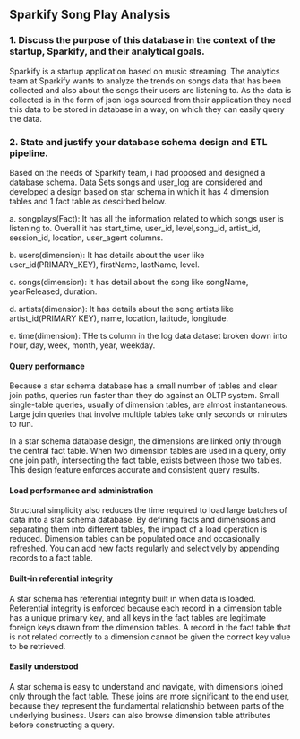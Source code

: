 ## Sparkify Song Play Analysis
### 1. Discuss the purpose of this database in the context of the startup, Sparkify, and their analytical goals.

   Sparkify is a startup application based on music streaming. The analytics team at Sparkify wants to analyze the trends on songs          data that has been collected and also about the songs their users are listening to. As the data is collected is in the form of          json logs sourced from their application they need this data to be stored in database in a way, on which they can easily query          the data.
    
### 2. State and justify your database schema design and ETL pipeline.
    
  Based on the needs of Sparkify team, i had proposed and designed a database schema. Data Sets songs and user_log are considered and     developed a design based on star schema in which it has 4 dimension tables and 1 fact table as descirbed below.
    
   a. songplays(Fact): It has all the information related to which songs user is listening to. Overall it has start_time, user_id,            level,song_id, artist_id, session_id, location, user_agent columns.
        
   b. users(dimension): It has details about the user like user_id(PRIMARY_KEY), firstName, lastName, level.
    
   c. songs(dimension): It has detail about the song like songName, yearReleased, duration.
    
   d. artists(dimension): It has details about the song artists like artist_id(PRIMARY KEY), name, location, latitude, longitude.
    
   e. time(dimension): THe ts column in the log data dataset broken down into  hour, day, week, month, year, weekday.
    
#### Query performance

Because a star schema database has a small number of tables and clear join paths, queries run faster than they do against an OLTP system. Small single-table queries, usually of dimension tables, are almost instantaneous. Large join queries that involve multiple tables take only seconds or minutes to run.

In a star schema database design, the dimensions are linked only through the central fact table. When two dimension tables are used in a query, only one join path, intersecting the fact table, exists between those two tables. This design feature enforces accurate and consistent query results.

#### Load performance and administration

Structural simplicity also reduces the time required to load large batches of data into a star schema database. By defining facts and dimensions and separating them into different tables, the impact of a load operation is reduced. Dimension tables can be populated once and occasionally refreshed. You can add new facts regularly and selectively by appending records to a fact table.

#### Built-in referential integrity

A star schema has referential integrity built in when data is loaded. Referential integrity is enforced because each record in a dimension table has a unique primary key, and all keys in the fact tables are legitimate foreign keys drawn from the dimension tables. A record in the fact table that is not related correctly to a dimension cannot be given the correct key value to be retrieved.

#### Easily understood

A star schema is easy to understand and navigate, with dimensions joined only through the fact table. These joins are more significant to the end user, because they represent the fundamental relationship between parts of the underlying business. Users can also browse dimension table attributes before constructing a query.


        
        
